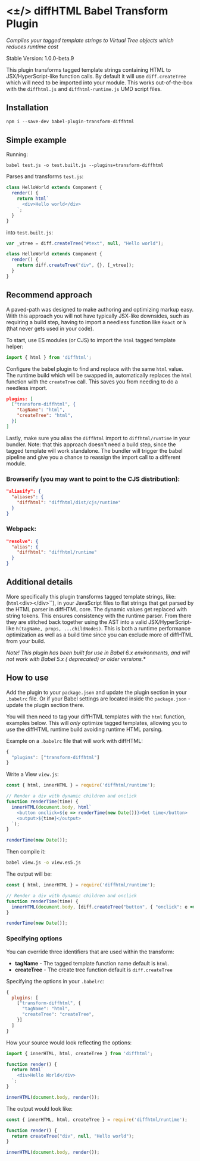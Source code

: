# <±/> diffHTML Babel Transform Plugin

*Compiles your tagged template strings to Virtual Tree objects which reduces
runtime cost*

Stable Version: 1.0.0-beta.9

This plugin transforms tagged template strings containing HTML to
JSX/HyperScript-like function calls. By default it will use `diff.createTree`
which will need to be imported into your module. This works out-of-the-box with
the `diffhtml.js` and `diffhtml-runtime.js` UMD script files.

## Installation

``` javascript
npm i --save-dev babel-plugin-transform-diffhtml
```

## Simple example

Running:

```
babel test.js -o test.built.js --plugins=transform-diffhtml
```

Parses and transforms `test.js`:

``` js
class HelloWorld extends Component {
  render() {
    return html`
      <div>Hello world</div>
    `;
  }
}
```

into `test.built.js`:

``` js
var _vtree = diff.createTree("#text", null, "Hello world");

class HelloWorld extends Component {
  render() {
    return diff.createTree("div", {}, [_vtree]);
  }
}
```

## Recommend approach

A paved-path was designed to make authoring and optimizing markup easy. With
this approach you will not have typically JSX-like downsides, such as requiring
a build step, having to import a needless function like `React` or `h` (that
never gets used in your code).

To start, use ES modules (or CJS) to import the `html` tagged template helper:

``` js
import { html } from 'diffhtml';
```

Configure the babel plugin to find and replace with the same `html` value. The
runtime build which will be swapped in, automatically replaces the `html`
function with the `createTree` call. This saves you from needing to do a
needless import.

``` json
plugins: [
  ["transform-diffhtml", {
    "tagName": "html",
    "createTree": "html",
  }]
]
```

Lastly, make sure you alias the `diffhtml` import to `diffhtml/runtime` in your
bundler. Note: that this approach doesn't need a build step, since the tagged
template will work standalone. The bundler will trigger the babel pipeline and
give you a chance to reassign the import call to a different module.

### Browserify (you may want to point to the CJS distribution):

``` json
"aliasify": {
  "aliases": {
    "diffhtml": "diffhtml/dist/cjs/runtime"
  }
}
```

### Webpack:

``` json
"resolve": {
  "alias": {
    "diffhtml": "diffhtml/runtime"
  }
}
```

## Additional details

More specifically this plugin transforms tagged template strings, like:
(`html`&lt;div&gt;&lt;/div&gt;``), in your JavaScript files to flat strings
that get parsed by the HTML parser in diffHTML core. The dynamic values get
replaced with string tokens. This ensures consistency with the runtime parser.
From there they are stitched back together using the AST into a valid
JSX/HyperScript-like `h(tagName, props, ...childNodes)`. This is both a runtime
performance optimization as well as a build time since you can exclude more of
diffHTML from your build.

**Note!* This plugin has been built for use in Babel 6.x environments, and will
not work with Babel 5.x ( *deprecated*) or older versions.**

## How to use

Add the plugin to your `package.json` and update the plugin section in your
`.babelrc` file. Or if your Babel settings are located inside the
`package.json` - update the plugin section there.

You will then need to tag your diffHTML templates with the `html` function,
examples below. This will *only* optimize tagged templates, allowing you to
use the diffHTML runtime build avoiding runtime HTML parsing.

Example on a `.babelrc` file that will work with diffHTML:


``` javascript
{   
  "plugins": ["transform-diffhtml"]
}
```

Write a View `view.js`:

``` javascript
const { html, innerHTML } = require('diffhtml/runtime');

// Render a div with dynamic children and onclick
function renderTime(time) {
  innerHTML(document.body, html`
    <button onclick=${e => renderTime(new Date())}>Get time</button>
    <output>${time}</output>
  `);
}

renderTime(new Date());
```

Then compile it:

``` sh
babel view.js -o view.es5.js
```

The output will be:

``` js
const { html, innerHTML } = require('diffhtml/runtime');

// Render a div with dynamic children and onclick
function renderTime(time) {
  innerHTML(document.body, [diff.createTree("button", { "onclick": e => renderTime(new Date()) }, [diff.createTree('#text', null, "Get time")]), diff.createTree('#text', null, "\n    "), diff.createTree("output", {}, [diff.createTree(time)])]);
}

renderTime(new Date());
```

### Specifying options

You can override three identifiers that are used within the transform:

- **tagName** - The tagged template function name default is `html`.
- **createTree** - The create tree function default is `diff.createTree`

Specifying the options in your `.babelrc`:

``` javascript
{
  plugins: [
    ["transform-diffhtml", {
      "tagName": "html",
      "createTree": "createTree",
    }]
  ]
}
```

How your source would look reflecting the options:

``` javascript
import { innerHTML, html, createTree } from 'diffhtml';

function render() {
  return html`
    <div>Hello World</div>
  `;
}

innerHTML(document.body, render());
```

The output would look like:

``` js
const { innerHTML, html, createTree } = require('diffhtml/runtime');

function render() {
  return createTree("div", null, "Hello world");
}

innerHTML(document.body, render());
```
